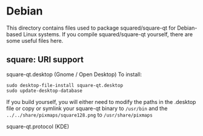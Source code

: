 
Debian
====================
This directory contains files used to package squared/square-qt
for Debian-based Linux systems. If you compile squared/square-qt yourself, there are some useful files here.

## square: URI support ##


square-qt.desktop  (Gnome / Open Desktop)
To install:

	sudo desktop-file-install square-qt.desktop
	sudo update-desktop-database

If you build yourself, you will either need to modify the paths in
the .desktop file or copy or symlink your square-qt binary to `/usr/bin`
and the `../../share/pixmaps/square128.png` to `/usr/share/pixmaps`

square-qt.protocol (KDE)

